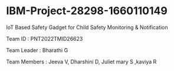 # IBM-Project-28298-1660110149
IoT Based Safety Gadget for Child Safety Monitoring &amp; Notification

Team ID : PNT2022TMID26623

Team Leader : Bharathi G

Team Members : Jeeva V, Dharshini D, Juliet mary S ,kaviya R
